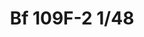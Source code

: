 ---
title: "Bf 109F-2 1/48"
price: 2500 
desc: "WEEKEND EDITION, Bf 109F-2 1/48, razmera: 1/48"
img_path: "/assets/img/84147.jpg"
brand: AMMO
available: false
special_offer: false
new: false
soon: false
cat: "Plasticne-Makete"
subcat: "PM-EDUARD"
subsubcat: ""
sifra: "84147"
---